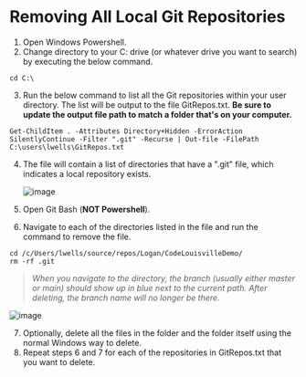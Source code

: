 # Removing All Local Git Repositories

1. Open Windows Powershell.
2. Change directory to your C: drive (or whatever drive you want to search) by executing the below command.
```
cd C:\
```
3. Run the below command to list all the Git repositories within your user directory. The list will be output to the file GitRepos.txt. **Be sure to update the output file path to match a folder that's on your computer.**
```
Get-ChildItem . -Attributes Directory+Hidden -ErrorAction SilentlyContinue -Filter ".git" -Recurse | Out-file -FilePath C:\users\lwells\GitRepos.txt
```
4. The file will contain a list of directories that have a ".git" file, which indicates a local repository exists.

      ![image](https://user-images.githubusercontent.com/9041008/158186104-81d986b6-218a-495f-89e8-eb95ee3db3a6.png)

5. Open Git Bash (**NOT Powershell**).
6. Navigate to each of the directories listed in the file and run the command to remove the file.
```
cd /c/Users/lwells/source/repos/Logan/CodeLouisvilleDemo/
rm -rf .git
```
> *When you navigate to the directory, the branch (usually either master or main) should show up in blue next to the current path.
> After deleting, the branch name will no longer be there.*

![image](https://user-images.githubusercontent.com/9041008/158187422-f74428b4-3a43-4549-b3a4-011b94ca576c.png)

7. Optionally, delete all the files in the folder and the folder itself using the normal Windows way to delete.
8. Repeat steps 6 and 7 for each of the repositories in GitRepos.txt that you want to delete.
